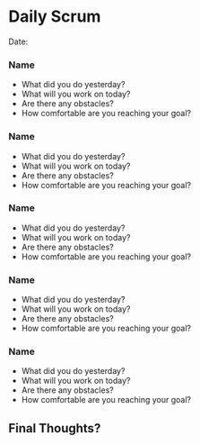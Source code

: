 # Daily Scrum
Date:  

### Name
- What did you do yesterday?
- What will you work on today?
- Are there any obstacles?
- How comfortable are you reaching your goal?

### Name
- What did you do yesterday?
- What will you work on today?
- Are there any obstacles?
- How comfortable are you reaching your goal?

### Name
- What did you do yesterday?
- What will you work on today?
- Are there any obstacles?
- How comfortable are you reaching your goal?

### Name
- What did you do yesterday?
- What will you work on today?
- Are there any obstacles?
- How comfortable are you reaching your goal?

### Name
- What did you do yesterday?
- What will you work on today?
- Are there any obstacles?
- How comfortable are you reaching your goal?

## Final Thoughts?
